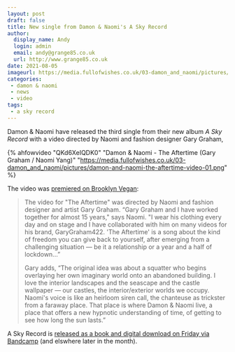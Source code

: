 ```yaml
---
layout: post
draft: false
title: New single from Damon & Naomi's A Sky Record
author:
  display_name: Andy
  login: admin
  email: andy@grange85.co.uk
  url: http://www.grange85.co.uk
date: 2021-08-05
imageurl: https://media.fullofwishes.co.uk/03-damon_and_naomi/pictures/damon-and-naomi-the-aftertime-video-01.png
categories:
 - damon & naomi
 - news
 - video
tags:
 - a sky record
---
```

Damon & Naomi have released the third single from their new album _A Sky Record_ with a video directed by Naomi and fashion designer Gary Graham,

{% ahfowvideo "QKd6XeIQDK0" "Damon & Naomi - The Aftertime (Gary Graham / Naomi Yang)" "https://media.fullofwishes.co.uk/03-damon_and_naomi/pictures/damon-and-naomi-the-aftertime-video-01.png" %}

The video was [premiered on Brooklyn Vegan](https://www.brooklynvegan.com/damon-naomi-discuss-the-influences-behind-new-album-the-aftertime-video/):

> The video for "The Aftertime" was directed by Naomi and fashion designer and artist Gary Graham. “Gary Graham and I have worked together for almost 15 years," says Naomi. "I wear his clothing every day and on stage and I have collaborated with him on many videos for his brand, GaryGraham422. 'The Aftertime' is a song about the kind of freedom you can give back to yourself, after emerging from a challenging situation — be it a relationship or a year and a half of lockdown…”
> 
> Gary adds, “The original idea was about a squatter who begins overlaying her own imaginary world onto an abandoned building. I love the interior landscapes and the seascape and the castle wallpaper — our castles, the interior/exterior worlds we occupy. Naomi's voice is like an heirloom siren call, the chanteuse as trickster from a faraway place. That place is where Damon & Naomi live, a place that offers a new hypnotic understanding of time, of getting to see how long the sun lasts.”

A Sky Record is [released as a book and digital download on Friday via Bandcamp](https://damonandnaomi.bandcamp.com/album/a-sky-record) (and elswhere later in the month).
